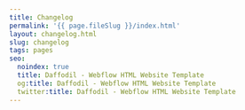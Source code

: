 ```yaml
---
title: Changelog
permalink: '{{ page.fileSlug }}/index.html'
layout: changelog.html
slug: changelog
tags: pages
seo:
  noindex: true
  title: Daffodil - Webflow HTML Website Template
  og:title: Daffodil - Webflow HTML Website Template
  twitter:title: Daffodil - Webflow HTML Website Template
---
```



